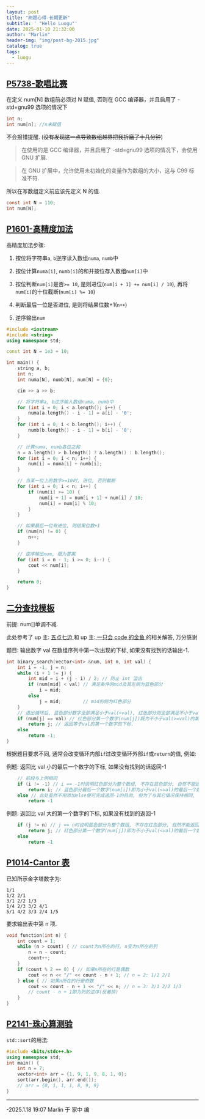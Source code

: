 ```yaml
---
layout: post
title: "刷题心得-长期更新"
subtitle: ' "Hello Luogu"'
date: 2025-01-10 21:32:00
author: "Marlin"
header-img: "img/post-bg-2015.jpg"
catalog: true
tags:
  - luogu
---
```


## [P5738-歌唱比赛](https://github.com/Marlin-Phone/code/blob/main/cpp/P5738)

在定义 num[N] 数组前必须对 N 赋值, 否则在 GCC 编译器，并且启用了 -std=gnu99 选项的情况下

```c
int n;
int num[n]; //n未赋值
```

不会报错提醒. (~~没有发现这一点导致数组越界把我折磨了十几分钟~~)

> 在使用的是 GCC 编译器，并且启用了 -std=gnu99 选项的情况下，会使用 GNU 扩展.

> 在 GNU 扩展中，允许使用未初始化的变量作为数组的大小，这与 C99 标准不符.

所以在写数组定义前应该先定义 N 的值.

```c
const int N = 110;
int num[N];
```

## [P1601-高精度加法](https://github.com/Marlin-Phone/code/blob/main/cpp/P1601)

高精度加法步骤:

1. 按位将字符串`a`, `b`逆序读入数组`numa`, `numb`中

2. 按位计算`numa[i]`, `numb[i]`的和并按位存入数组`num[i]`中

3. 按位判断`num[i]`是否`>= 10`, 是则进位(`num[i + 1] += num[i] / 10`), 再将`num[i]`的十位截断(`num[i] %= 10`)

4. 判断最后一位是否进位, 是则将结果位数+1(`n++`)

5. 逆序输出`num`

```cpp
#include <iostream>
#include <string>
using namespace std;

const int N = 1e3 + 10;

int main() {
    string a, b;
    int n;
    int numa[N], numb[N], num[N] = {0};

    cin >> a >> b;

    // 将字符串a, b逆序输入数组numa, numb中
    for (int i = 0; i < a.length(); i++) {
        numa[a.length() - i - 1] = a[i] - '0';
    }
    for (int i = 0; i < b.length(); i++) {
        numb[b.length() - i - 1] = b[i] - '0';
    }

    // 计算numa, numb各位之和
    n = a.length() > b.length() ? a.length() : b.length();
    for (int i = 0; i < n; i++) {
        num[i] = numa[i] + numb[i];
    }

    // 当某一位上的数字>=10时, 进位, 否则截断
    for (int i = 0; i < n; i++) {
        if (num[i] >= 10) {
            num[i + 1] = num[i + 1] + num[i] / 10;
            num[i] = num[i] % 10;
        }
    }

    // 如果最后一位有进位, 则结果位数+1
    if (num[n] != 0) {
        n++;
    }

    // 逆序输出num, 既为答案
    for (int i = n - 1; i >= 0; i--) {
        cout << num[i];
    }

    return 0;
}

```

## [二分查找模板](https://github.com/Marlin-Phone/code/blob/main/cpp/algorithmlearning)

前提: num[]单调不减.

此处参考了 up 主: [ 五点七边 ](https://www.bilibili.com/video/BV1d54y1q7k7/)和 up 主:[ 一只会 code 的金鱼 ](https://www.bilibili.com/video/BV1fA411z7ru/)的相关解答, 万分感谢

题目: 输出数字 val 在数组序列中第一次出现的下标, 如果没有找到的话输出-1.

```cpp
int binary_search(vector<int> &num, int n, int val) {
    int i = -1, j = n;
    while (i + 1 != j) {
        int mid = i + (j - i) / 2; // 防止 int 溢出
        if (num[mid] < val) // 满足条件的mid及其左侧为蓝色部分
            i = mid;
        else
            j = mid;        // mid右侧为红色部分
    }
    // 退出循环后, 蓝色部分数字全部满足小于val(<val), 红色部分则全部满足不小于val(>=val).
    if (num[j] == val) // 红色部分第一个数字(num[j])既为不小于val(>=val)的第一个数字, 判断其是否==val
        return j; // 返回等于val的第一个数字的下标.
    else
        return -1;
}
```

根据题目要求不同, 通常会改变循环内部`if`过改变循环外部`if`或`return`的值, 例如:

例题: 返回比 val 小的最后一个数字的下标, 如果没有找到的话返回-1

```cpp
    // 前段与上例相同
    if (i != -1) // i == -1时说明红色部分为整个数组, 不存在蓝色部分, 自然不能返回.
        return i; // 蓝色部分最后一个数字(num[i])即为小于val(<val)的最后一个数字.
    else // 此处虽然不用添加else便可完成返回-1的目的, 但为了与其它情况保持相同, 便不删去这两行
        return -1
```

例题: 返回比 val 大的第一个数字的下标, 如果没有找到的返回-1

```cpp
    if (j != n) // j == n时说明蓝色部分为整个数组, 不存在红色部分, 自然不能返回.
        return j; // 红色部分第一个数字(num[j])即为不小于val(<val)的最后一个数字.
    else
        return -1
```

## [P1014-Cantor 表](https://github.com/Marlin-Phone/code/blob/main/cpp/P1014)

已知所示金字塔数字为:

```
1/1
1/2 2/1
3/1 2/2 1/3
1/4 2/3 3/2 4/1
5/1 4/2 3/3 2/4 1/5
```

要求输出表中第 n 项.

```cpp
void function(int n) {
    int count = 1;
    while (n > count) { // count为n所在的行, n变为n所在的列
        n = n - count;
        count++;
    }
    if (count % 2 == 0) { // 如果n所在的行是偶数
        cout << n << "/" << count - n + 1; // n = 2: 1/2 2/1
    } else { // 如果n所在的行是奇数
        cout << count - n + 1 << "/" << n; // n = 3: 3/1 2/2 1/3
        // count - n + 1即为列的逆序(反着排)
    }
}
```

## [P2141-珠心算测验](https://github.com/Marlin-Phone/code/blob/main/cpp/P2141)

`std::sort`的用法:

```cpp
#include <bits/stdc++.h>
using namespace std;
int main() {
    int n = 7;
    vector<int> arr = {1, 9, 1, 9, 8, 1, 0};
    sort(arr.begin(), arr.end());
    // arr = {0, 1, 1, 1, 8, 9, 9}
}
```

---

-2025.1.18 19:07 Marlin 于 家中 编
